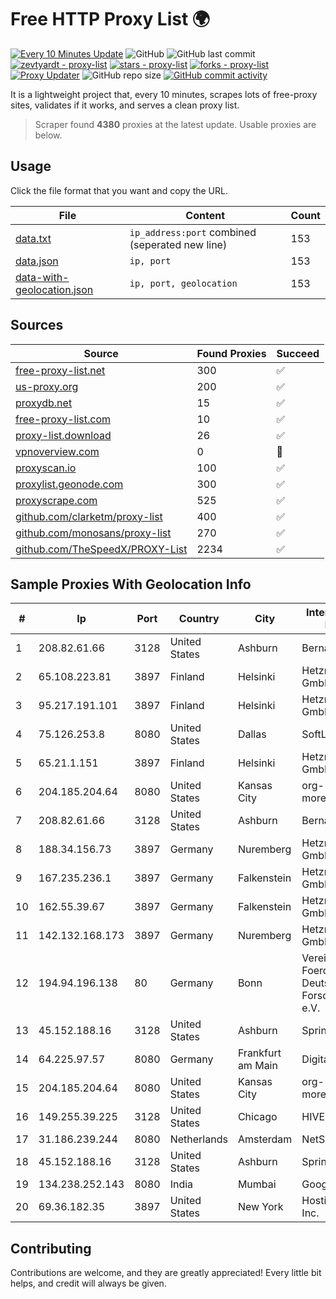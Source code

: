 
# Free HTTP Proxy List 🌍

[![Every 10 Minutes Update](https://github.com/mertguvencli/http-proxy-list/actions/workflows/main.yml/badge.svg?branch=main)](https://github.com/mertguvencli/http-proxy-list/actions/workflows/main.yml)
![GitHub](https://img.shields.io/github/license/mertguvencli/http-proxy-list)
![GitHub last commit](https://img.shields.io/github/last-commit/mertguvencli/http-proxy-list)
[![zevtyardt - proxy-list](https://img.shields.io/static/v1?label=zevtyardt&message=proxy-list&color=blue&logo=github)](https://github.com/zevtyardt/proxy-list "Go to GitHub repo")
[![stars - proxy-list](https://img.shields.io/github/stars/zevtyardt/proxy-list?style=social)](https://github.com/zevtyardt/proxy-list)
[![forks - proxy-list](https://img.shields.io/github/forks/zevtyardt/proxy-list?style=social)](https://github.com/zevtyardt/proxy-list)
[![Proxy Updater](https://github.com/zevtyardt/proxy-list/workflows/Proxy%20Updater/badge.svg)](https://github.com/zevtyardt/proxy-list/actions?query=workflow:"Proxy+Updater")
![GitHub repo size](https://img.shields.io/github/repo-size/zevtyardt/proxy-list)
[![GitHub commit activity](https://img.shields.io/github/commit-activity/m/zevtyardt/proxy-list?logo=commits)](https://github.com/zevtyardt/proxy-list/commits/main)

It is a lightweight project that, every 10 minutes, scrapes lots of free-proxy sites, validates if it works, and serves a clean proxy list.

> Scraper found **4380** proxies at the latest update. Usable proxies are below.

## Usage

Click the file format that you want and copy the URL.

|File|Content|Count|
|----|-------|-----|
|[data.txt](https://raw.githubusercontent.com/mertguvencli/http-proxy-list/main/proxy-list/data.txt)|`ip_address:port` combined (seperated new line)|153|
|[data.json](https://raw.githubusercontent.com/mertguvencli/http-proxy-list/main/proxy-list/data.json)|`ip, port`|153|
|[data-with-geolocation.json](https://raw.githubusercontent.com/mertguvencli/http-proxy-list/main/proxy-list/data-with-geolocation.json)|`ip, port, geolocation`|153|

## Sources

|Source|Found Proxies|Succeed|
|------|-------------|-------|
|[free-proxy-list.net](https://free-proxy-list.net)|300|✅|
|[us-proxy.org](https://www.us-proxy.org)|200|✅|
|[proxydb.net](http://proxydb.net)|15|✅|
|[free-proxy-list.com](https://free-proxy-list.com/?page=&port=&type%5B%5D=http&type%5B%5D=https&up_time=0&search=Search)|10|✅|
|[proxy-list.download](https://www.proxy-list.download/HTTP)|26|✅|
|[vpnoverview.com](https://vpnoverview.com/privacy/anonymous-browsing/free-proxy-servers)|0|🚫|
|[proxyscan.io](https://www.proxyscan.io)|100|✅|
|[proxylist.geonode.com](https://proxylist.geonode.com/api/proxy-list?limit=300&page=1&sort_by=lastChecked&sort_type=desc&protocols=http,https)|300|✅|
|[proxyscrape.com](https://api.proxyscrape.com/v2/?request=displayproxies&protocol=http&timeout=10000&country=all&ssl=all&anonymity=all)|525|✅|
|[github.com/clarketm/proxy-list](https://raw.githubusercontent.com/clarketm/proxy-list/master/proxy-list-raw.txt)|400|✅|
|[github.com/monosans/proxy-list](https://raw.githubusercontent.com/monosans/proxy-list/main/proxies/http.txt)|270|✅|
|[github.com/TheSpeedX/PROXY-List](https://raw.githubusercontent.com/TheSpeedX/PROXY-List/master/http.txt)|2234|✅|


## Sample Proxies With Geolocation Info

|#|Ip|Port|Country|City|Internet Service Provider|
|-|--|----|-------|----|-------------------------|
|1|208.82.61.66|3128|United States|Ashburn|Bernardi Sounds|
|2|65.108.223.81|3897|Finland|Helsinki|Hetzner Online GmbH|
|3|95.217.191.101|3897|Finland|Helsinki|Hetzner Online GmbH|
|4|75.126.253.8|8080|United States|Dallas|SoftLayer|
|5|65.21.1.151|3897|Finland|Helsinki|Hetzner Online GmbH|
|6|204.185.204.64|8080|United States|Kansas City|org-morenet.more.net|
|7|208.82.61.66|3128|United States|Ashburn|Bernardi Sounds|
|8|188.34.156.73|3897|Germany|Nuremberg|Hetzner Online GmbH|
|9|167.235.236.1|3897|Germany|Falkenstein|Hetzner Online GmbH|
|10|162.55.39.67|3897|Germany|Falkenstein|Hetzner Online GmbH|
|11|142.132.168.173|3897|Germany|Nuremberg|Hetzner Online GmbH|
|12|194.94.196.138|80|Germany|Bonn|Verein zur Foerderung eines Deutschen Forschungsnetzes e.V.|
|13|45.152.188.16|3128|United States|Ashburn|Sprint|
|14|64.225.97.57|8080|Germany|Frankfurt am Main|DigitalOcean, LLC|
|15|204.185.204.64|8080|United States|Kansas City|org-morenet.more.net|
|16|149.255.39.225|3128|United States|Chicago|HIVELOCITY, Inc.|
|17|31.186.239.244|8080|Netherlands|Amsterdam|NetSkope Inc|
|18|45.152.188.16|3128|United States|Ashburn|Sprint|
|19|134.238.252.143|8080|India|Mumbai|Google LLC|
|20|69.36.182.35|3897|United States|New York|Hosting Services, Inc.|



## Contributing

Contributions are welcome, and they are greatly appreciated! Every
little bit helps, and credit will always be given.


